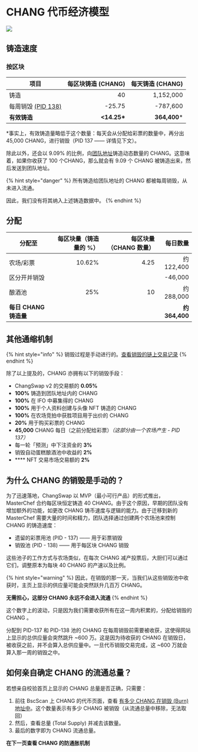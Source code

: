 # CHANG 代币经济模型

![](<../../.gitbook/assets/cn-1129 (1).png>)

## **铸造速度** <a href="#emission-rate" id="emission-rate"></a>

### **按区块**

| **项目**                                                                       | **每区块铸造 (CHANG)** | **每天铸造 (CHANG)** |
| ---------------------------------------------------------------------------- | ---------------: | --------------: |
| 铸造                                                                           |               40 |       1,152,000 |
| 每周销毁 [(PID 138)](chang-dai-bi-jing-ji-mo-xing.md#why-is-the-chang-burn-manual) |           -25.75 |        -787,600 |
| **有效铸造**                                                                     |     **<14.25\*** |   **364,400**\* |

\*事实上，有效铸造量略低于这个数量：每天会从分配给彩票的数量中，再分出 45,000 CHANG，进行销毁（PID 137 —— 详情见下文）。

除此以外，还会以 9.09% 的比例，向[团队地址](chang-dai-bi-jing-ji-mo-xing.md#emission-rate)铸造动态数量的 CHANG。这意味着，如果你收获了 100 个CHANG，那么就会有 9.09 个 CHANG 被铸造出来，然后发送到团队地址。

{% hint style="danger" %}
所有铸造给团队地址的 CHANG 都被每周销毁，从未进入流通。

因此，我们没有将其纳入上述铸造数据中。
{% endhint %}

## 分配 <a href="#distribution" id="distribution"></a>

| 分配至             | 每区块量（铸造量的 %） | 每区块量（CHANG 数量） |              每日数量 |
| --------------- | -----------: | ------------: | ----------------: |
| 农场/彩票           |       10.62% |          4.25 |         约 122,400 |
| 区分开并销毁          |              |               |           -46,000 |
| 酿酒池             |          25% |            10 |         约 288,000 |
| **每日 CHANG 铸造量** |              |               | **约** **364,400** |

## **其他通缩机制** <a href="#other-deflationary-mechanics" id="other-deflationary-mechanics"></a>

{% hint style="info" %}
销毁过程是手动进行的。[查看销毁的链上交易记录](https://bscscan.com/token/0x0e09fabb73bd3ade0a17ecc321fd13a19e81ce82?a=0x000000000000000000000000000000000000dead)
{% endhint %}

除了以上提及的，CHANG 亦拥有以下的销毁手段：

* ChangSwap v2 的交易额的 **0.05%**
* **100%** 铸造到团队地址内的 CHANG
* **100%** 在 IFO 中募集得的 CHANG
* **100%** 用于个人资料创建与头像 NFT 铸造的 CHANG
* **100%** 在农场竞拍中获胜项目用于出价的 CHANG
* **20%** 用于购买彩票的 CHANG
* **45,000** CHANG 每日（之前分配给彩票）_（这部分由一个农场产生 - PID 137）_
* 每一轮「预测」中下注资金的 **3%**
* 销毁自动蛋糕酿酒池中收益的 **2%**
* &#x20;**** NFT 交易市场交易额的 **2%**

## 为什么 CHANG 的销毁是手动的？

为了迅速落地，ChangSwap 以 MVP（最小可行产品）的形式推出，MasterChef 合约每区块恒定铸造 40 CHANG。由于这个原因，早期的团队没有增加额外的功能，如更改 CHANG 铸币速度与逻辑的能力。由于迁移到新的 MasterChef 需要大量的时间和精力，团队选择通过创建两个农场池来控制 CHANG 的铸造速度：

* 遗留的彩票用池 (PID - 137) —— 用于彩票销毁
* 销毁池 (PID - 138) —— 用于每区块 CHANG 销毁

这些池子的工作方式与农场类似，在每次 CHANG 减产投票后，大厨们可以通过它们，调整原本为每块 40 CHANG 的产速以及比例。

{% hint style="warning" %}
因此，在销毁的那一天，当我们从这些销毁池中收获时，主页上显示的供应量可能会突然跃升几百万 CHANG。

**无需担心，这部分 CHANG 永远不会进入流通**
{% endhint %}

这个数字上的波动，只是因为我们需要收获所有在这一周内积累的，分配给销毁的 CHANG 。

分配到 PID-137 和 PID-138 池的 CHANG 在每周销毁前需要被收获，这使得网站上显示的总供应量会突然跳升 \~600 万。这是因为待收获的 CHANG 在销毁日，被收获之前，并不会算入总供应量中。一旦代币销毁交易完成，这 \~600 万就会算入那一周的销毁之中。

## 如何亲自确定 CHANG 的流通总量？

若想亲自校验首页上显示的 CHANG 总量是否正确，只需要：

1. 前往 BscScan 上 CHANG 的代币页面，查看 [有多少 CHANG 在销毁 (Burn) 地址中](https://bscscan.com/token/0x0e09fabb73bd3ade0a17ecc321fd13a19e81ce82#balances)。这个数量表示有多少 CHANG 被销毁（从流通总量中移除，无法取回）
2. 然后，查看总量 (Total Supply) 并减去该数量。
3. 最后的数字即为 CHANG 流通总量。

**在下一页查看 CHANG 的防通胀机制**

